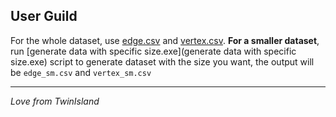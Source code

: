 ## User Guild

For the whole dataset, use [edge.csv](edge.csv) and [vertex.csv](vertex.csv). **For a smaller dataset**, run [generate data with specific size.exe](generate data with specific size.exe) script to generate dataset with the size you want, the output will be `edge_sm.csv` and `vertex_sm.csv`


---

*Love from TwinIsland*



